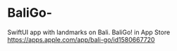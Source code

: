 # BaliGo-

SwiftUI app with landmarks on Bali. BaliGo! in App Store https://apps.apple.com/app/bali-go/id1580667720

